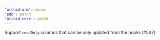 ```yaml
---
'orchid-orm': minor
'pqb': patch
'orchid-core': patch
---
```


Support `readOnly` columns that can be only updated from the hooks (#537)
